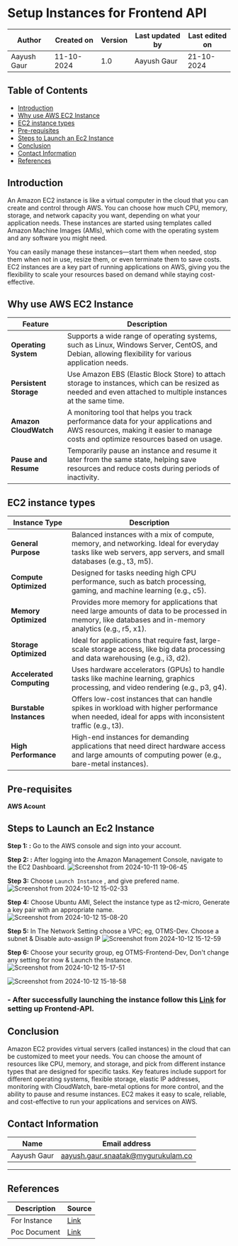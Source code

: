 # Setup Instances for Frontend API

 
|   Author        |  Created on   |  Version   | Last updated by  | Last edited on |
| --------------- | --------------| -----------|----------------- | -------------- |
| Aayush Gaur |  11-10-2024  | 1.0 | Aayush Gaur  | 21-10-2024    |


## Table of Contents
+ [Introduction](#Introduction)
+ [Why use AWS EC2 Instance](#Why-use-AWS-EC2-Instance)
+ [EC2 instance types](#EC2-instance-types)
+ [Pre-requisites](#Pre-requisites)
+ [Steps to Launch an Ec2 Instance](#Steps-to-Launch-an-Ec2-Instance)
+ [Conclusion](#Conclusion)
+ [Contact Information](#Contact-Information)
+ [References](#References)
  

## Introduction
An Amazon EC2 instance is like a virtual computer in the cloud that you can create and control through AWS. You can choose how much CPU, memory, storage, and network capacity you want, depending on what your application needs. These instances are started using templates called Amazon Machine Images (AMIs), which come with the operating system and any software you might need.

You can easily manage these instances—start them when needed, stop them when not in use, resize them, or even terminate them to save costs. EC2 instances are a key part of running applications on AWS, giving you the flexibility to scale your resources based on demand while staying cost-effective.

## Why use AWS EC2 Instance
| Feature                 | Description                                                                                                                                                                |
|-------------------------|----------------------------------------------------------------------------------------------------------------------------------------------------------------------------|
| **Operating System**     | Supports a wide range of operating systems, such as Linux, Windows Server, CentOS, and Debian, allowing flexibility for various application needs.                          |
| **Persistent Storage**   | Use Amazon EBS (Elastic Block Store) to attach storage to instances, which can be resized as needed and even attached to multiple instances at the same time.               |
| **Amazon CloudWatch**    | A monitoring tool that helps you track performance data for your applications and AWS resources, making it easier to manage costs and optimize resources based on usage.     |
| **Pause and Resume**     | Temporarily pause an instance and resume it later from the same state, helping save resources and reduce costs during periods of inactivity.                                  |
## EC2 instance types
| Instance Type            | Description                                                                                                                                                 |
|--------------------------|-------------------------------------------------------------------------------------------------------------------------------------------------------------|
| **General Purpose**       | Balanced instances with a mix of compute, memory, and networking. Ideal for everyday tasks like web servers, app servers, and small databases (e.g., t3, m5). |
| **Compute Optimized**     | Designed for tasks needing high CPU performance, such as batch processing, gaming, and machine learning (e.g., c5).                                           |
| **Memory Optimized**      | Provides more memory for applications that need large amounts of data to be processed in memory, like databases and in-memory analytics (e.g., r5, x1).       |
| **Storage Optimized**     | Ideal for applications that require fast, large-scale storage access, like big data processing and data warehousing (e.g., i3, d2).                           |
| **Accelerated Computing** | Uses hardware accelerators (GPUs) to handle tasks like machine learning, graphics processing, and video rendering (e.g., p3, g4).                              |
| **Burstable Instances**   | Offers low-cost instances that can handle spikes in workload with higher performance when needed, ideal for apps with inconsistent traffic (e.g., t3).          |
| **High Performance**      | High-end instances for demanding applications that need direct hardware access and large amounts of computing power (e.g., bare-metal instances).               |

## Pre-requisites
**AWS Acount**

## Steps to Launch an Ec2 Instance
**Step 1: :** Go to the AWS console and sign into your account.
 
**Step 2: :** After logging into the Amazon Management Console, navigate to the EC2 Dashboard.
![Screenshot from 2024-10-11 19-06-45](https://github.com/user-attachments/assets/3f039af3-26d2-4803-b9d0-ace35254443e)

**Step 3:** Choose `Launch Instance` , and give prefered name.
![Screenshot from 2024-10-12 15-02-33](https://github.com/user-attachments/assets/2a1babff-1ba8-4944-8b43-ea604042179f)

**Step 4:** Choose Ubuntu AMI, Select the instance type as t2-micro, Generate a key pair with an appropriate name.
![Screenshot from 2024-10-12 15-08-20](https://github.com/user-attachments/assets/4ffd7abe-7763-4610-9de7-d2178f47c454)

**Step 5:** In The Network Setting choose a VPC; eg, OTMS-Dev. Choose a subnet & Disable auto-assign IP
![Screenshot from 2024-10-12 15-12-59](https://github.com/user-attachments/assets/453e95e1-74a7-40f9-a4b2-8cce9d26a412)

**Step 6:** Choose your security group, eg OTMS-Frontend-Dev, Don't change any setting for now & Launch the Instance.
![Screenshot from 2024-10-12 15-17-51](https://github.com/user-attachments/assets/5f1895c6-0352-4a6e-a337-6df5be70dc1f)

![Screenshot from 2024-10-12 15-18-58](https://github.com/user-attachments/assets/7da69dd6-f2ef-420e-a17b-73ff966a02af)

### - After successfully launching the instance follow this [**Link**](https://github.com/mygurukulam-p10/Documentation-P10-Snaatak/tree/main/OT%20MS%20Understanding/Frontend/Setup%20and%20run%20the%20App%20for%20POC%20) for setting up Frontend-API.

## Conclusion

Amazon EC2 provides virtual servers (called instances) in the cloud that can be customized to meet your needs. You can choose the amount of resources like CPU, memory, and storage, and pick from different instance types that are designed for specific tasks. Key features include support for different operating systems, flexible storage, elastic IP addresses, monitoring with CloudWatch, bare-metal options for more control, and the ability to pause and resume instances. EC2 makes it easy to scale, reliable, and cost-effective to run your applications and services on AWS.

## Contact Information
| Name | Email address |
| ---- | ------------- |
| Aayush Gaur | aayush.gaur.snaatak@mygurukulam.co |
***
## References
|  **Description** |   **Source** |
| ---------------- | ------------ |
| For Instance | [Link](https://aws.amazon.com/what-is/cloud-instances/#:~:text=You%20can%20run%20multiple%20virtual,of%20sharing%20and%20scaling%20resources.) |
| Poc Document | [Link](https://github.com/mygurukulam-p10/Documentation-P10-Snaatak/tree/main/OT%20MS%20Understanding/Frontend/Setup%20and%20run%20the%20App%20for%20POC%20) | 









